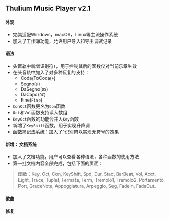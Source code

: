## Thulium Music Player v2.1

#### 外观
- 完美适配Windows，macOS，Linux等主流操作系统
- 加入了工作簿功能，允许用户导入和导出调试记录

#### 语法
- 头音轨中新增识别符`!`，用于控制其后的函数仅对当前乐章生效
- 在头音轨中加入了对多种反复的支持：
  - Coda/ToCoda(`+`)
  - Segno(`s`)
  - DaSegno(`DS`)
  - DaCapo(`DC`)
  - Fine(`Fine`)
- `ConOct`函数更名为`Con`函数
- `Oct`和`Vol`函数支持读入数组
- `KeyOct`函数的功能合并入`Key`函数
- 新增了`KeyShift`函数，用于实现升降调
- 函数简记法系统：加入了`^`识别符以实现无符号的效果

#### 新增：文档系统
- 加入了文档功能，用户可以查看各种语法，各种函数的使用方法
- 第一批文档内容全部完成，包括下面的页面：

> 函数：Key, Oct, Con, KeyShift, Spd, Dur, Stac, BarBeat, Vol, Acct, Light, Trace, Tuplet, Fermata, Ferm, Tremolo1, Tremolo2, Portamento, Port, GraceNote, Appoggiatura, Arpeggio, Seg, FadeIn, FadeOut。

#### 歌曲

#### 修复

